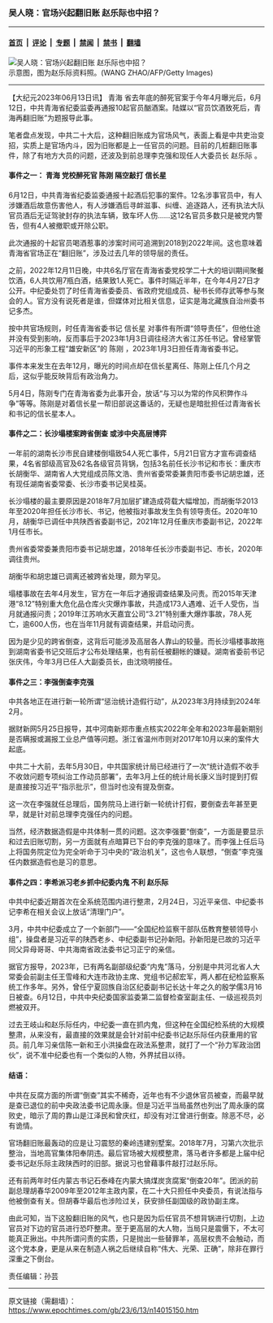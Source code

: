 ### 吴人晓：官场兴起翻旧账 赵乐际也中招？

---

#### [首页](../../../..?n14015150) &nbsp;|&nbsp; [评论](../../../../../epoch-comment?n14015150) &nbsp;|&nbsp; [专题](../../../../../epoch-special?n14015150) &nbsp;|&nbsp; [禁闻](../../../../../epoch-news?n14015150) &nbsp;|&nbsp; [禁书](../../../../../books?n14015150) &nbsp;|&nbsp; [翻墙](https://github.com/gfw-breaker/nogfw/blob/master/README.md?n14015150)


<div><img alt="吴人晓：官场兴起翻旧账 赵乐际也中招？" class="attachment-djy_600_400 size-djy_600_400 wp-post-image" src="https://i.epochtimes.com/assets/uploads/2022/12/id13893872-GettyImages-466349472-600x400-1.jpg"/>
<div class="caption">
 示意图，图为赵乐际资料照。(WANG ZHAO/AFP/Getty Images)
</div></div><hr/><div class="post_content" id="artbody" itemprop="articleBody">
 <!-- article content begin -->
 <p>
  【大纪元2023年06月13日讯】
  <ok href="https://www.epochtimes.com/gb/tag/%E9%9D%92%E6%B5%B7.html">
   青海
  </ok>
  省去年底的醉死官案于今年4月曝光后，6月12日，中共青海省纪委监委再通报10起官员酗酒案。陆媒以“官员饮酒致死后，青海再翻旧账”为题报导此事。
 </p>
 <p>
  笔者盘点发现，中共二十大后，这种翻旧账成为官场风气，表面上看是中共吏治变招，实质上是官场内斗，因为旧账都是上一任官员的问题。目前的几桩翻旧账事件，除了有地方大员的问题，还波及到前总理李克强和现任人大委员长
  <ok href="https://www.epochtimes.com/gb/tag/%E8%B5%B5%E4%B9%90%E9%99%85.html">
   赵乐际
  </ok>
  。
 </p>
 <h4>
  事件之一：
  <ok href="https://www.epochtimes.com/gb/tag/%E9%9D%92%E6%B5%B7.html">
   青海
  </ok>
  党校醉死官
  <ok href="https://www.epochtimes.com/gb/tag/%E9%99%88%E5%88%9A.html">
   陈刚
  </ok>
  隔空敲打
  <ok href="https://www.epochtimes.com/gb/tag/%E4%BF%A1%E9%95%BF%E6%98%9F.html">
   信长星
  </ok>
 </h4>
 <p>
  6月12日，中共青海省纪委监委通报十起酒后犯事的案件。12名涉事官员中，有人涉嫌酒后故意伤害他人，有人涉嫌酒后寻衅滋事、纠缠、追逐路人，还有执法大队官员酒后无证驾驶封存的执法车辆，致车坏人伤……这12名官员多数只是被党内警告，但有4人被撤职或开除公职。
 </p>
 <p>
  此次通报的十起官员喝酒惹事的涉案时间可追溯到2018到2022年间。这也意味着青海省官场正在“翻旧账”，涉及过去几年的领导层的责任。
 </p>
 <p>
  之前，2022年12月11日晚，中共6名厅官在青海省委党校学二十大的培训期间聚餐饮酒，6人共饮用7瓶白酒，结果致1人死亡。事件时隔近半年，在今年4月27日才公开。中纪委处罚了时任青海省委委员、省政府党组成员、秘书长师存武等参与聚会的人。官方没有说死者是谁，但媒体对比相关信息，证实是海北藏族自治州委书记多杰。
 </p>
 <p>
  按中共官场规则，时任青海省委书记
  <ok href="https://www.epochtimes.com/gb/tag/%E4%BF%A1%E9%95%BF%E6%98%9F.html">
   信长星
  </ok>
  对事件有所谓“领导责任”，但他仕途并没有受到影响，反而事后于2023年1月3日调往经济大省江苏任书记。曾经掌管习近平的形象工程“雄安新区”的
  <ok href="https://www.epochtimes.com/gb/tag/%E9%99%88%E5%88%9A.html">
   陈刚
  </ok>
  ，2023年1月3日担任青海省委书记。
 </p>
 <p>
  事件本来发生在去年12月，曝光的时间点却在信长星离任、陈刚上任几个月之后，这似乎能反映背后有政治角力。
 </p>
 <p>
  5月4日，陈刚专门在青海省委为此事开会，放话“与习以为常的作风积弊作斗争”等等。陈刚是对着信长星一帮旧部说这番话的，无疑也是暗批担任过青海省长和书记的信长星本人。
 </p>
 <h4>
  事件之二：长沙塌楼案跨省倒查 或涉中央高层博弈
 </h4>
 <p>
  一年前的湖南长沙市民自建楼倒塌致54人死亡事件，5月21日官方才宣布调查结果，4名省部级高官及62名各级官员背锅，包括3名前任长沙书记和市长：重庆市长胡衡华、湖南省人大党组成员陈文浩、贵州省委常委兼贵阳市委书记胡忠雄，还有现任湖南省委常委、长沙市委书记吴桂英。
 </p>
 <p>
  长沙塌楼的最主要原因是2018年7月加层扩建造成荷载大幅增加，而胡衡华2013年至2020年担任长沙市长、书记，他被指对事故发生负有领导责任。2020年10月，胡衡华已调任中共陕西省委副书记，2021年12月任重庆市委副书记，2022年1月任市长。
 </p>
 <p>
  贵州省委常委兼贵阳市委书记胡忠雄，2018年任长沙市委副书记、市长，2020年调往贵州。
 </p>
 <p>
  胡衡华和胡忠雄已调离还被跨省处理，颇为罕见。
 </p>
 <p>
  塌楼事故在去年4月发生，官方在一年后才通报调查结果及问责。而2015年天津港“8.12”特别重大危化品仓库火灾爆炸事故，共造成173人遇难、近千人受伤，当月就通报问责；2019年江苏响水天嘉宜公司“3.21”特别重大爆炸事故，78人死亡，逾600人伤，也在当年11月就有调查结果，并启动问责。
 </p>
 <p>
  因为是少见的跨省倒查，这背后可能涉及高层各人靠山的较量。而长沙塌楼事故拖到湖南省委书记交班后才公布处理结果，也有前任被翻帐的嫌疑。湖南省委前书记张庆伟，今年3月已任人大副委员长，由沈晓明接任。
 </p>
 <h4>
  事件之三：李强倒查李克强
 </h4>
 <p>
  中共各地正在进行新一轮所谓“惩治统计造假行动”，从2023年3月持续到2024年2月。
 </p>
 <p>
  据财新网5月25日报导，其中河南新郑市重点核实2022年全年和2023年最新期别是否瞒报或漏报工业总产值等问题。浙江省温州市则对2017年10月以来的案件大起底。
 </p>
 <p>
  中共二十大前，去年5月30日，中共国家统计局已经进行了一次“统计造假不收手不收敛问题专项纠治工作动员部署”，去年3月上任的统计局长康义当时提到打假是直接按习近平“指示批示”，但当时也没有提及倒查。
 </p>
 <p>
  这一次在李强就任总理后，国务院马上进行新一轮统计打假，要倒查去年甚至更早，就是针对前总理李克强任内的问题。
 </p>
 <p>
  当然，经济数据造假是中共体制一贯的问题。这次李强要“倒查”，一方面是要显示和过去旧账切割，另一方面就有点暗算已下台的李克强的意味了。而李强上任后马上将国务院定位为完全听命于习中央的“政治机关”，这也令人联想，“倒查”李克强任内数据造假也是习的意思。
 </p>
 <h4>
  事件之四：李希派习老乡抓中纪委内鬼 不利
  <ok href="https://www.epochtimes.com/gb/tag/%E8%B5%B5%E4%B9%90%E9%99%85.html">
   赵乐际
  </ok>
 </h4>
 <p>
  中共中纪委近期首次在全系统范围内进行整肃，2月24日，习近平亲信、中纪委书记李希在相关会议上放话“清理门户”。
 </p>
 <p>
  3月，中共中纪委成立了一个新部门——“全国纪检监察干部队伍教育整顿领导小组”，操盘者是习近平的陕西老乡、中纪委副书记孙新阳。孙新阳是已故的习近平同父异母哥哥、中共海南省政法委书记习正宁的亲信。
 </p>
 <p>
  据官方报导，2023年，已有两名副部级纪委“内鬼”落马，分别是中共河北省人大常委会前副主任王雪峰和大连市政协主席、党组书记郝宏军，两人都在纪检监察系统工作多年。另外，曾任宁夏回族自治区纪委副书记长达十年之久的殷学儒3月16日被查。6月12日，中共中央纪委国家监委第二监督检查室副主任、一级巡视员刘燃被双开。
 </p>
 <p>
  过去王岐山和赵乐际任内，中纪委一直在抓内鬼，但这种在全国纪检系统的大规模整肃，从来没有，最直接的效果就是会针对前中纪委书记赵乐际任内获重用的官员。前几年习亲信陈一新和王小洪操盘在政法系整肃，就打了一个“孙力军政治团伙”，说不准中纪委也有一个类似的人物，外界拭目以待。
 </p>
 <h4>
  结语：
 </h4>
 <p>
  中共在反腐方面的所谓“倒查”其实不稀奇，近年也有不少退休官员被查，而最早就是查已退位的前中央政法委书记周永康。但是习近平当局虽然也列出了周永康的腐败史，暗示了周的靠山是江泽民和曾庆红，却没有对江曾进行倒查。除恶不尽，必有诡情。
 </p>
 <p>
  官场翻旧账最轰动的应是让习震怒的秦岭违建别墅案。2018年7月，习第六次批示整治，当地高官集体阳奉阴违。最后官场被大规模整肃，落马者许多都是上届中纪委书记赵乐际主政陕西时的旧部。据说习也曾藉事件敲打过赵乐际。
 </p>
 <p>
  还有前两年时任内蒙古书记石泰峰在内蒙大搞煤炭贪腐案“倒查20年”。团派的前副总理胡春华2009年至2012年主政内蒙，在二十大只担任中央委员，有说法指与他被倒查有关。但胡春华最后也涉险过关，获安排任副国级的政协副主席。
 </p>
 <p>
  由此可知，当下这股翻旧账的风气，也只是因为后任官员不想背锅进行切割，上边官员对下边的官员进行恐吓整肃。至于更高层的大人物，当局只是震慑下，不太可能真正揪出。中共所谓问责的实质，只是抛出一些替罪羊，高层权贵不会触动，而这个党本身，更是从来在制造人祸之后继续自称“伟大、光荣、正确”，除非在罪行深重之下倒台。
 </p>
 <p>
  责任编辑：孙芸
 </p>
 <!-- article content end -->
 <div id="below_article_ad">
 </div>
</div>


---

原文链接（需翻墙）：https://www.epochtimes.com/gb/23/6/13/n14015150.htm